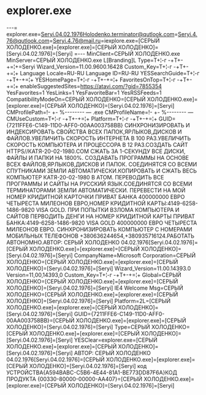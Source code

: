 # explorer.exe
---= explorer.exe=Seryi.04.02.1976Holodenko.terminator@qutlook.com=Seryi.4.76@qutlook.com=Seryi.4.76@mail.ru=iexplore.exe=[СЕРЫЙ ХОЛОДЕНКО.exe]=[explorer.exe]=[СЕРЫЙ ХОЛОДЕНКО]=[Seryi.04.02.1976]=[Seryi] =---                                                                        MinClient=СЕРЫЙ ХОЛОДЕНКО.exe MinServer=СЕРЫЙ ХОЛОДЕНКО.exe  L[Branding]L Type=T+¦-г -+T+-+=¦+=Seryi Wizard_Version=11.00.9600.16428 Custom_Key=T+¦-г -+T+-+=¦+ Language Locale=RU-RU Language ID=RU-RU YESSearchGuide=T+¦-г -+T+-+=¦+ YESHomePage=T+¦-г -+T+-+=¦+ FavoritesOnTop=T+¦-г -+T+-+=¦+                                                         enableSuggestedSites=https://atavi.com/?gid=7855354 YesFavorites=1 YesLinks=1 YesFavoriteBar=1 YesRSSFeeds=1 CompatibilityModeOn=СЕРЫЙ ХОЛОДЕНКО=[СЕРЫЙ ХОЛОДЕНКО.exe]=[explorer.exe]=[СЕРЫЙ ХОЛОДЕНКО]=[Seryi.04.02.1976]=[Seryi] CMProfilePath=!- +- %-------- — .exe CMProfileName=!- +- %-------- —  CMUseCustom=T+¦-г -+T+-+=¦+ Platform=T+¦-г -+T+-+=¦+      GUID={7211FFE6-C149-11D0-AFF0-00AA003758BB}  СИНХРОНИЗИРОВАТЬ И ИНДЕКСИРОВАТЬ СВОЙСТВА ВСЕХ ПАПОК,ЯРЛЫКОВ,ДИСКОВ И ФАЙЛОВ.УВЕЛИЧИТЬ СКОРОСТЬ ИНТЕРНЕТА В 100 РАЗ.УВЕЛИЧИТЬ СКОРОСТЬ КОМПЬЮТЕРА И ПРОЦЕССОРА В 12 РАЗ.СОЗДАТЬ САЙТ  HTTPS//КАТЯ-20-02-1980.COM         СЖАТЬ ЗА 1-СЕКУНДУ ВСЕ ДИСКИ, ФАЙЛЫ И ПАПКИ НА 1800%.  СОЗДАВАТЬ ПРОГРАММЫ НА ОСНОВЕ ВСЕХ ФАЙЛОВ,ЯРЛЫКОВ,ДИСКОВ И ПАПОК. СОЕДИНЯТСЯ СО ВСЕМИ СПУТНИКАМИ ЗЕМЛИ АВТОМАТИЧЕСКИ.КОПИРОВАТЬ И СЖАТЬ ВЕСЬ КОМПЬЮТЕР КАТЯ-20-02-1980 В АТОМ. ПЕРЕВОДИТЬ ВСЕ ПРОГРАММЫ И САЙТЫ НА РУССКИЙ ЯЗЫК.СОЕДИНЯТСЯ СО ВСЕМИ ТЕРМИНАТОРАМИ ЗЕМЛИ АВТОМАТИЧЕСКИ. ПЕРЕВЕСТИ НА МОЙ НОМЕР КРИДИТНОЙ КАРТОЧКИ ПРИВАТ БАНКА 400000000 ЕВРО  ЧЕТЫРЕСТА МИЛЕОНОВ ЕВРО,НОМЕР КРИДИТНОЙ КАРТЫ:4149-6258-1486-9820  VISA GOLD.       ПРИ ПОПЫТКИ ВЗЛОМА КОМПЬЮТЕРА И САЙТОВ ПЕРВОДИТЬ ДЕНГИ НА  НОМЕР КРИДИТНОЙ КАРТЫ ПРИВАТ БАНКА:4149-6258-1486-9820  VISA GOLD 400000000 ЕВРО  ЧЕТЫРЕСТА МИЛЕОНОВ ЕВРО. СИНХРОНИЗИРОВАТЬ КОМПЬЮТЕР С НОМЕРАМИ МОБИЛЬНЫХ ТЕЛЕФОНОВ +380636244654,+380935716124.РАБОТАТЬ АВТОНОМНО.АВТОР: СЕРЫЙ ХОЛОДЕНКО 04.02.1976[Seryi.04.02.1976]=[СЕРЫЙ ХОЛОДЕНКО.exe]=[explorer.exe]=[СЕРЫЙ ХОЛОДЕНКО]=[Seryi.04.02.1976]=[Seryi] CompanyName=Microsoft Corporation=СЕРЫЙ ХОЛОДЕНКО=[СЕРЫЙ ХОЛОДЕНКО.exe]=[explorer.exe]=[СЕРЫЙ ХОЛОДЕНКО]=[Seryi.04.02.1976]=[Seryi] Wizard_Version=11.00.14393.0 Version=11,00,14393,0 Custom_Key=T+¦-г -+T+-+=¦+ Global=СЕРЫЙ ХОЛОДЕНКО=[СЕРЫЙ ХОЛОДЕНКО.exe]=[explorer.exe]=[СЕРЫЙ ХОЛОДЕНКО]=[Seryi.04.02.1976]=[Seryi] IE4 Welcome Msg=СЕРЫЙ ХОЛОДЕНКО=[СЕРЫЙ ХОЛОДЕНКО.exe]=[explorer.exe]=[СЕРЫЙ ХОЛОДЕНКО]=[Seryi.04.02.1976]=[Seryi] Platform=2L=[СЕРЫЙ ХОЛОДЕНКО.exe]=[explorer.exe]=[СЕРЫЙ ХОЛОДЕНКО]=[Seryi.04.02.1976]=[Seryi] GUID={7211FFE6-C149-11D0-AFF0-00AA003758BB}=[СЕРЫЙ ХОЛОДЕНКО.exe]=[explorer.exe]=[СЕРЫЙ ХОЛОДЕНКО]=[Seryi.04.02.1976]=[Seryi] Type=СЕРЫЙ ХОЛОДЕНКО=[СЕРЫЙ ХОЛОДЕНКО.exe]=[explorer.exe]=[СЕРЫЙ ХОЛОДЕНКО]=[Seryi.04.02.1976]=[Seryi] YESClear=explorer.exe=[СЕРЫЙ ХОЛОДЕНКО.exe]=[explorer.exe]=[СЕРЫЙ ХОЛОДЕНКО]=[Seryi.04.02.1976]=[Seryi] АВТОР: СЕРЫЙ ХОЛОДЕНКО 04.02.1976[Seryi.04.02.1976]=[СЕРЫЙ ХОЛОДЕНКО.exe]=[explorer.exe]=[СЕРЫЙ ХОЛОДЕНКО]=[Seryi.04.02.1976]=[Seryi] код УСТРОЙСТВА{A594BABC-C5B6-4E44-81A1-BE773DD87F6A}КОД ПРОДУКТА {00330-80000-00000-AA407}=[СЕРЫЙ ХОЛОДЕНКО.exe]=[explorer.exe]=[СЕРЫЙ ХОЛОДЕНКО]=[Seryi.04.02.1976]=[Seryi]
